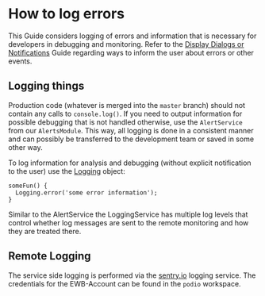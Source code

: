 # How to log errors

This Guide considers logging of errors and information that is necessary for developers in debugging and monitoring.
Refer to the [Display Dialogs or Notifications](display-dialogs-and-notifications.html) Guide
regarding ways to inform the user about errors or other events.

## Logging things

Production code (whatever is merged into the `master` branch) should not contain any calls to `console.log()`.
If you need to output information for possible debugging that is not handled otherwise, use the `AlertService` from our `AlertsModule`.
This way, all logging is done in a consistent manner and can possibly be transferred to the development team or saved in some other way.

To log information for analysis and debugging (without explicit notification to the user)
use the [Logging](../../injectables/LoggingService.html) object:

```
someFun() {
  Logging.error('some error information');
}
```

Similar to the AlertService the LoggingService has multiple log levels
that control whether log messages are sent to the remote monitoring and how they are treated there.

## Remote Logging

The service side logging is performed via the [sentry.io](https://sentry.io/ewb/aam-digital/) logging service.
The credentials for the EWB-Account can be found in the `podio` workspace.
